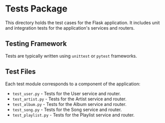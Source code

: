 # Tests Package

This directory holds the test cases for the Flask application. It includes unit and integration tests for the application's services and routers.

## Testing Framework

Tests are typically written using `unittest` or `pytest` frameworks.

## Test Files

Each test module corresponds to a component of the application:

- `test_user.py` - Tests for the User service and router.
- `test_artist.py` - Tests for the Artist service and router.
- `test_album.py` - Tests for the Album service and router.
- `test_song.py` - Tests for the Song service and router.
- `test_playlist.py` - Tests for the Playlist service and router.
